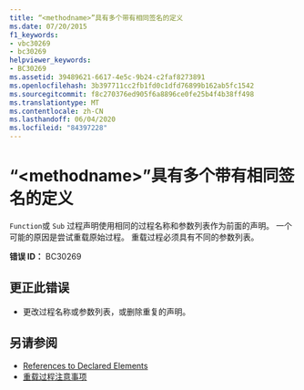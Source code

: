 ```yaml
---
title: “<methodname>”具有多个带有相同签名的定义
ms.date: 07/20/2015
f1_keywords:
- vbc30269
- bc30269
helpviewer_keywords:
- BC30269
ms.assetid: 39489621-6617-4e5c-9b24-c2faf8273891
ms.openlocfilehash: 3b397711cc2fb1fd0c1dfd76899b162ab5fc1542
ms.sourcegitcommit: f8c270376ed905f6a8896ce0fe25b4f4b38ff498
ms.translationtype: MT
ms.contentlocale: zh-CN
ms.lasthandoff: 06/04/2020
ms.locfileid: "84397228"
---
```

# <a name="methodname-has-multiple-definitions-with-identical-signatures"></a>“\<methodname>”具有多个带有相同签名的定义
`Function`或 `Sub` 过程声明使用相同的过程名称和参数列表作为前面的声明。 一个可能的原因是尝试重载原始过程。 重载过程必须具有不同的参数列表。  
  
 **错误 ID：** BC30269  
  
## <a name="to-correct-this-error"></a>更正此错误  
  
- 更改过程名称或参数列表，或删除重复的声明。  
  
## <a name="see-also"></a>另请参阅

- [References to Declared Elements](../../programming-guide/language-features/declared-elements/references-to-declared-elements.md)
- [重载过程注意事项](../../programming-guide/language-features/procedures/considerations-in-overloading-procedures.md)
